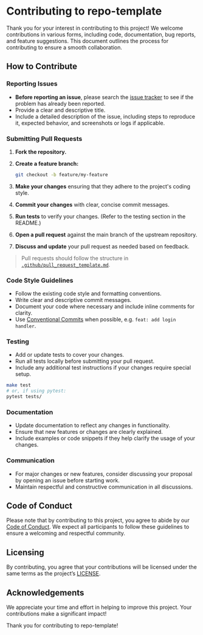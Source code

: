# Contributing to repo-template

Thank you for your interest in contributing to this project! We welcome contributions in various forms, including code, documentation, bug reports, and feature suggestions. This document outlines the process for contributing to ensure a smooth collaboration.

## How to Contribute

### Reporting Issues
- **Before reporting an issue**, please search the [issue tracker](https://github.com/npazzaglia/repo-template/issues) to see if the problem has already been reported.
- Provide a clear and descriptive title.
- Include a detailed description of the issue, including steps to reproduce it, expected behavior, and screenshots or logs if applicable.

### Submitting Pull Requests
1. **Fork the repository.**
2. **Create a feature branch:**

   ```bash
   git checkout -b feature/my-feature
   ```
   
3. **Make your changes** ensuring that they adhere to the project's coding style.
4. **Commit your changes** with clear, concise commit messages.
5. **Run tests** to verify your changes. (Refer to the testing section in the README.)
6. **Open a pull request** against the main branch of the upstream repository.
7. **Discuss and update** your pull request as needed based on feedback.

> Pull requests should follow the structure in [`.github/pull_request_template.md`](.github/pull_request_template.md).

### Code Style Guidelines
- Follow the existing code style and formatting conventions.
- Write clear and descriptive commit messages.
- Document your code where necessary and include inline comments for clarity.
- Use [Conventional Commits](https://www.conventionalcommits.org/en/v1.0.0/) when possible, e.g. `feat: add login handler`.

### Testing
- Add or update tests to cover your changes.
- Run all tests locally before submitting your pull request.
- Include any additional test instructions if your changes require special setup.

```bash
make test
# or, if using pytest:
pytest tests/
```

### Documentation
- Update documentation to reflect any changes in functionality.
- Ensure that new features or changes are clearly explained.
- Include examples or code snippets if they help clarify the usage of your changes.

### Communication
- For major changes or new features, consider discussing your proposal by opening an issue before starting work.
- Maintain respectful and constructive communication in all discussions.

## Code of Conduct
Please note that by contributing to this project, you agree to abide by our [Code of Conduct](CODE_OF_CONDUCT.md). We expect all participants to follow these guidelines to ensure a welcoming and respectful community.

## Licensing
By contributing, you agree that your contributions will be licensed under the same terms as the project’s [LICENSE](LICENSE).

## Acknowledgements
We appreciate your time and effort in helping to improve this project. Your contributions make a significant impact!

Thank you for contributing to repo-template!